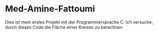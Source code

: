 # Med-Amine-Fattoumi
Dies ist mein erstes Projekt mit der Programmiersprache C. Ich versuche, durch diesen Code die Fläche eines Kreises zu berechnen
